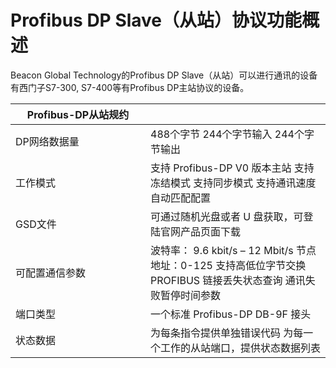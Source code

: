 # Profibus DP Slave（从站）协议功能概述

Beacon Global Technology的Profibus DP Slave（从站）可以进行通讯的设备有西门子S7-300, S7-400等有Profibus DP主站协议的设备。

| <div style="width: 150pt">Profibus-DP从站规约 |                                                              |
| --------------------------------------------- | ------------------------------------------------------------ |
| DP网络数据量                                  | 488个字节  244个字节输入  244个字节输出                      |
| 工作模式                                      | 支持  Profibus-DP V0 版本主站   支持冻结模式   支持同步模式   支持通讯速度自动匹配配置 |
| GSD文件                                       | 可通过随机光盘或者 U 盘获取，可登陆官网产品页面下载          |
| 可配置通信参数                                | 波特率：  9.6 kbit/s – 12 Mbit/s   节点地址：0-125  支持高低位字节交换  PROFIBUS 链接丢失状态查询   通讯失败暂停时间参数 |
| 端口类型                                      | 一个标准  Profibus-DP DB-9F 接头                             |
| 状态数据                                      | 为每条指令提供单独错误代码   为每一个工作的从站端口，提供状态数据列表 |

 

